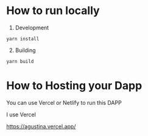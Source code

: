 # How to run locally


1. Development

```
yarn install
```

2. Building

```
yarn build
```

# How to Hosting your Dapp

You can use Vercel or Netlify to run this DAPP

I use Vercel

https://agustina.vercel.app/

